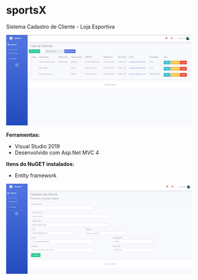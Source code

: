 # sportsX
Sistema Cadastro de Cliente - Loja Esportiva

<img src="/sportsX-1.png">

**Ferramentas:**
  - Visual Studio 2019  
  - Desenvolvido com Asp.Net MVC 4
  
**Itens do NuGET instalados:**
  - Entity framework
  
<img src="/sportsX-2.png">
